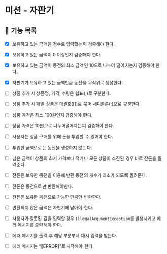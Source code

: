 # 미션 - 자판기

## 🎯 기능 목록

- [x] 보유하고 있는 금액을 정수로 입력했는지 검증해야 한다.
- [x] 보유하고 있는 금액이 0 이상인지 검증해야 한다.
- [x] 보유하고 있는 금액이 동전의 최소 금액인 10으로 나누어 떨어지는지 검증해야 한다.

- [x] 자판기가 보유하고 있는 금액만큼 동전을 무작위로 생성한다.
  
- [ ] 상품 추가 시 상품명, 가격, 수량은 쉽표(,)로 구분한다. 
- [ ] 상품 추가 시 개별 상품은 대괄호([])로 묶어 세미콜론(;)으로 구분한다. 
- [ ] 상품 가격은 최소 100원인지 검증해야 한다. 
- [ ] 상품 가격은 10원으로 나누어떨어지는지 검증해야 한다.

- [ ] 사용자는 상품 구매를 위해 돈을 투입할 수 있어야 한다.
- [ ] 투입한 금액으로는 동전을 생성하지 않는다.

- [ ] 남은 금액이 상품의 최저 가격보다 적거나 모든 상품이 소진된 경우 바로 잔돈을 돌려준다.
- [ ] 잔돈은 보유한 동전을 이용해 반환 동전의 개수가 최소가 되도록 돌려준다.
- [ ] 잔돈은 동전으로만 반환해야한다.
- [ ] 잔돈은 보유한 동전으로 가능한 만큼만 반환한다.
- [ ] 반환되지 않은 금액은 자판기에 남아야 한다.

- [ ] 사용자가 잘못된 값을 입력할 경우 `IllegalArgumentException`를 발생시키고 에러 메시지를 출력해야 한다. 
- [ ] 에러 메시지를 출력 후 해당 부분부터 다시 입력을 받는다.
- [ ] 에러 메시지는 "[ERROR]"로 시작해야 한다. 

